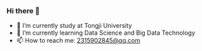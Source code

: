 ### Hi there 👋

<!--
**Quentin2050267/Quentin2050267** is a ✨ _special_ ✨ repository because its `README.md` (this file) appears on your GitHub profile.

Here are some ideas to get you started:

- 🔭 I’m currently study at Tongji University
- 🌱 I’m currently learning Data Science and Big Data Technology
- 📫 How to reach me: 2315902845@qq.com
-->
- 🔭 I’m currently study at Tongji University
- 🌱 I’m currently learning Data Science and Big Data Technology
- 📫 How to reach me: 2315902845@qq.com
